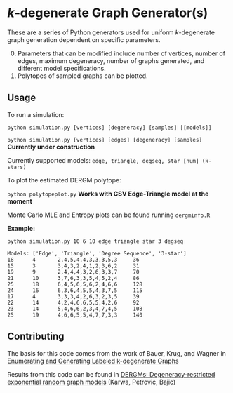 *k*-degenerate Graph Generator(s)
=============

These are a series of Python generators used for uniform *k*-degenerate graph generation dependent on specific parameters.

0. Parameters that can be modified include number of vertices, number of edges, maximum degeneracy, number of graphs generated, and different model specifications.
0. Polytopes of sampled graphs can be plotted.

Usage
-----

To run a simulation:

```python simulation.py [vertices] [degeneracy] [samples] [[models]]```

```python simulation.py [vertices] [edges] [degeneracy] [samples]``` **Currently under construction**

Currently supported models: ```edge, triangle, degseq, star [num] (k-stars)```

To plot the estimated DERGM polytope:

```python polytopeplot.py``` **Works with CSV Edge-Triangle model at the moment**

Monte Carlo MLE and Entropy plots can be found running ```dergminfo.R```

**Example:**

```python simulation.py 10 6 10 edge triangle star 3 degseq```
```
Models: ['Edge', 'Triangle', 'Degree Sequence', '3-star']
18      4       2,4,5,4,4,3,3,3,5,3     36
15      3       3,4,3,2,4,1,2,3,6,2     31
19      9       2,4,4,4,3,2,6,3,3,7     70
21      10      3,7,6,3,3,5,4,5,2,4     86
25      18      6,4,5,6,5,6,2,4,6,6     128
24      16      6,3,6,4,5,5,4,3,7,5     115
17      4       3,3,3,4,2,6,3,2,3,5     39
22      14      4,2,4,6,6,5,5,4,2,6     92
23      14      5,4,6,6,2,3,4,7,4,5     108
25      19      4,6,6,5,5,4,7,7,3,3     140
```

Contributing
------------

The basis for this code comes from the work of Bauer, Krug, and Wagner in [Enumerating and Generating Labeled k-degenerate Graphs](http://epubs.siam.org/doi/abs/10.1137/1.9781611973006.12)

Results from this code can be found in [DERGMs: Degeneracy-restricted exponential random graph models](https://arxiv.org/abs/1612.03054) (Karwa, Petrovic, Bajic)